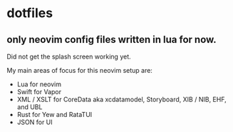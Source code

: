 # dotfiles
## only neovim config files written in lua for now.
Did not get the splash screen working yet.

My main areas of focus for this neovim setup are:
* Lua for neovim
* Swift for Vapor
* XML / XSLT for CoreData aka xcdatamodel, Storyboard, XIB / NIB, EHF, and UBL
* Rust for Yew and RataTUI
* JSON for UI
